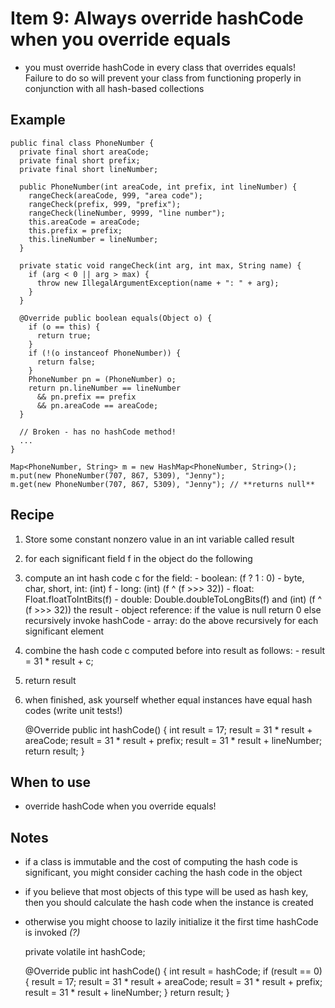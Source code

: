 # Item 9: Always override hashCode when you override equals

- you must override hashCode in every class that overrides equals! Failure to do so will prevent your class from functioning properly in conjunction with all hash-based collections

## Example

    public final class PhoneNumber {
      private final short areaCode;
      private final short prefix;
      private final short lineNumber;

      public PhoneNumber(int areaCode, int prefix, int lineNumber) {
        rangeCheck(areaCode, 999, "area code");
        rangeCheck(prefix, 999, "prefix");
        rangeCheck(lineNumber, 9999, "line number");
        this.areaCode = areaCode;
        this.prefix = prefix;
        this.lineNumber = lineNumber;
      }

      private static void rangeCheck(int arg, int max, String name) {
        if (arg < 0 || arg > max) {
          throw new IllegalArgumentException(name + ": " + arg);
        }
      }

      @Override public boolean equals(Object o) {
        if (o == this) {
          return true;
        }
        if (!(o instanceof PhoneNumber)) {
          return false;
        }
        PhoneNumber pn = (PhoneNumber) o;
        return pn.lineNumber == lineNumber
          && pn.prefix == prefix
          && pn.areaCode == areaCode;
      }

      // Broken - has no hashCode method!
      ...
    }

    Map<PhoneNumber, String> m = new HashMap<PhoneNumber, String>();
    m.put(new PhoneNumber(707, 867, 5309), "Jenny");
    m.get(new PhoneNumber(707, 867, 5309), "Jenny"); // **returns null**

## Recipe

1. Store some constant nonzero value in an int variable called result
2. for each significant field f in the object do the following
  1. compute an int hash code c for the field:
    - boolean: (f ? 1 : 0)
    - byte, char, short, int: (int) f
    - long: (int) (f ^ (f >>> 32))
    - float: Float.floatToIntBits(f)
    - double: Double.doubleToLongBits(f) and (int) (f ^ (f >>> 32)) the result
    - object reference: if the value is null return 0 else recursively invoke hashCode
    - array: do the above recursively for each significant element
  2. combine the hash code c computed before into result as follows:
    - result = 31 * result + c;
3. return result
4. when finished, ask yourself whether equal instances have equal hash codes (write unit tests!)


    @Override public int hashCode() {
      int result = 17;
      result = 31 * result + areaCode;
      result = 31 * result + prefix;
      result = 31 * result + lineNumber;
      return result;
    }

## When to use

- override hashCode when you override equals!

## Notes

- if a class is immutable and the cost of computing the hash code is significant, you might consider caching the hash code in the object
- if you believe that most objects of this type will be used as hash key, then you should calculate the hash code when the instance is created
- otherwise you might choose to lazily initialize it the first time hashCode is invoked *(?)*


    private volatile int hashCode;

    @Override public int hashCode() {
      int result = hashCode;
      if (result == 0) {
        result = 17;
        result = 31 * result + areaCode;
        result = 31 * result + prefix;
        result = 31 * result + lineNumber;
      }
      return result;
    }
